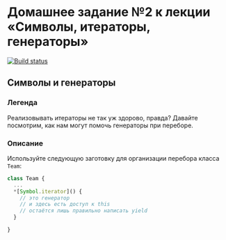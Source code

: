 # Домашнее задание №2 к лекции «Символы, итераторы, генераторы»

[![Build status](https://ci.appveyor.com/api/projects/status/8pso4plx2gey5ww2?svg=true)](https://ci.appveyor.com/project/yuriyvyatkin/ajs-hw-11-2-symbols-generators)

## Символы и генераторы

### Легенда

Реализовывать итераторы не так уж здорово, правда? Давайте посмотрим, как нам могут помочь генераторы при переборе.

### Описание

Используйте следующую заготовку для организации перебора класса `Team`:
```javascript
class Team {
  ...
  *[Symbol.iterator]() {
    // это генератор
    // и здесь есть доступ к this
    // остаётся лишь правильно написать yield
  }

}
```
